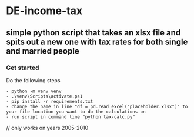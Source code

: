 # DE-income-tax

## simple python script that takes an xlsx file and spits out a new one with tax rates for both single and married people

### Get started

Do the following steps

    - python -m venv venv
    - .\venv\Scripts\activate.ps1
    - pip install -r requirements.txt
    - change the name in line "df = pd.read_excel("placeholder.xlsx")" to your file location you want to do the calculations on
    - run script in command line "python tax-calc.py"

// only works on years 2005-2010
